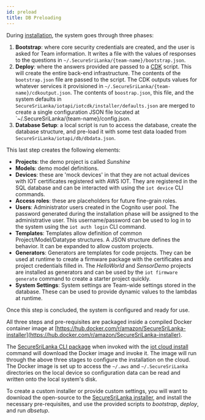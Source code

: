 ```yaml
---
id: preload
title: DB Preloading
---
```


During [installation](/docs/install/intro), the system goes through three phases:

1. **Bootstrap**: where core security credentials are created, and the user is asked for Team information. It writes a file with the values of responses to the questions in `~/.SecureSriLanka/{team-name}/bootstrap.json`.
2. **Deploy**: where the answers provided are passed to a [CDK](https://aws.amazon.com/cdk/) script. This will create the entire back-end infrastructure. The contents of the `bootstrap.json` file are passed to the script. The CDK outputs values for whatever services it provisioned in `~/.SecureSriLanka/{team-name}/cdkoutput.json`. The contents of `boostrap.json`, this file, and the system defaults in `SecureSriLanka/iotapi/iotcdk/installer/defaults.json` are merged to create a single configuration JSON file located at `~/.SecureSriLanka/{team-name}/config.json. 
3. **Database Setup**: a local script is run to access the database, create the database structure, and pre-load it with some test data loaded from `SecureSriLanka/iotapi/db/dbdata.json`.

This last step creates the following elements:

- **Projects**: the demo project is called _Sunshine_
- **Models**: demo model definitions.
- **Devices**: these are 'mock devices' in that they are not actual devices with IOT certificates registered with AWS IOT. They are registered in the SQL database and can be interacted with using the `iot device` CLI commands.
- **Access roles**: these are placeholders for future fine-grain roles.
- **Users**: Administrator users created in the Cognito user pool. The password generated during the installation phase will be assigned to the administrative user. This username/password can be used to log in to the system using the `iot auth login` CLI command.
- **Templates**: Templates allow definition of common Project/Model/Datatype structures. A JSON structure defines the behavior. It can be expanded to allow custom projects.
- **Generators**: Generators are templates for code projects. They can be used at runtime to create a firmware package with the certificates and project credentials filled in. The _HelloWorld_ and _SensorDemo_ projects are installed as generators and can be used by the `iot firmware generate` command to create a starter project quickly.
- **System Settings**: System settings are Team-wide settings stored in the database. These can be used to provide dynamic values to the lambdas at runtime.

Once this step is concluded, the system is configured and ready for use.

All three steps and pre-requisites are packaged inside a compiled Docker container image at [https://hub.docker.com/r/amazon/SecureSriLanka-installer](https://hub.docker.com/r/amazon/SecureSriLanka-installer). 

The [SecureSriLanka CLI package](https://pypi.org/project/SecureSriLanka-cli/) when invoked with the [iot cloud install](/docs/documentation/cli/cloud) command will download the Docker image and invoke it. The image will run through the above three stages to configure the installation on the cloud. The Docker image is set up to access the `~/.aws` and `~/.SecureSriLanka` directories on the local device so configuration data can be read and written onto the local system's disk.

To create a custom installer or provide custom settings, you will want to download the open-source to the [SecureSriLanka installer](https://github.com/awslabs/SecureSriLanka), and install the necessary pre-requisites, and use the provided scripts to _bootstrap_, _deploy_, and run _dbsetup_.